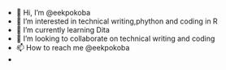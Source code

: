 - 👋 Hi, I’m @eekpokoba
- 👀 I’m interested in technical writing,phython and coding in R
- 🌱 I’m currently learning Dita
- 💞️ I’m looking to collaborate on technical writing and coding
- 📫 How to reach me @eekpokoba
- 

<!---
eekpokoba/eekpokoba is a ✨ special ✨ repository because its `README.md` (this file) appears on your GitHub profile.
You can click the Preview link to take a look at your changes.
--->
